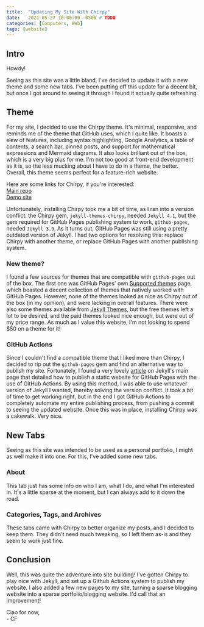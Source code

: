 ```yaml
---
title:  "Updating My Site With Chirpy"
date:   2021-05-27 10:00:00 -0500 # TODO
categories: [Computers, Web]
tags: [website]
---
```


## Intro

Howdy!

Seeing as this site was a little bland, I've decided to update it with a new theme and some new tabs. I've been putting off this update for a decent bit, but once I got around to seeing it through I found it actually quite refreshing.

## Theme

For my site, I decided to use the Chirpy theme. It's minimal, responsive, and reminds me of the theme that GitHub uses, which I quite like. It boasts a slew of features, including syntax highlighting, Google Analytics, a table of contents, a search bar, pinned posts, and support for mathematical expressions and Mermaid diagrams. It also looks brilliant out of the box, which is a very big plus for me. I'm not too good at front-end development as it is, so the less mucking about I have to do in a theme, the better. Overall, this theme seems perfect for a feature-rich website.

Here are some links for Chirpy, if you're interested:  
[Main repo](https://github.com/cotes2020/jekyll-theme-chirpy/)  
[Demo site](https://chirpy.cotes.info)  

Unfortunately, installing Chirpy took me a bit of time, as I ran into a version conflict: the Chirpy gem, `jekyll-themes-chirpy`, needed `Jekyll 4.1`, but the gem required for GitHub Pages publishing system to work, `github-pages`, needed `Jekyll 3.9`. As it turns out, GitHub Pages was still using a pretty outdated version of Jekyll. I had two options for resolving this: replace Chirpy with another theme, or replace GitHub Pages with another publishing system.

### New theme?

I found a few sources for themes that are compatible with `github-pages` out of the box. The first one was GitHub Pages' own [Supported themes](https://pages.github.com/themes/) page, which boasted a decent collection of themes that natively worked with GitHub Pages. However, none of the themes looked as nice as Chirpy out of the box (in my opinion), and were lacking in overall features. There were also some themes available from [Jekyll Themes](https://jekyllthemes.io/github-pages-themes), but the free themes left a lot to be desired, and the paid themes looked nice enough, but were out of my price range. As much as I value this website, I'm not looking to spend $50 on a theme for it!

### GitHub Actions

Since I couldn't find a compatible theme that I liked more than Chirpy, I decided to rip out the `github-pages` gem and find an alternative way to publish my site. Fortunately, I found a very lovely [article](https://jekyllrb.com/docs/continuous-integration/github-actions/) on Jekyll's main page that detailed how to publish a static website for GitHub Pages with the use of GitHub Actions. By using this method, I was able to use whatever version of Jekyll I wanted, thereby solving the version conflict. It took a bit of time to get working right, but in the end I got GitHub Actions to completely automate my entire publishing process, from pushing a commit to seeing the updated website. Once this was in place, installing Chirpy was a cakewalk. Very nice.

## New Tabs

Seeing as this site was intended to be used as a personal portfolio, I might as well make it into one. For this, I've added some new tabs.

### About

This tab just has some info on who I am, what I do, and what I'm interested in. It's a little sparse at the moment, but I can always add to it down the road.

### Categories, Tags, and Archives

These tabs came with Chirpy to better organize my posts, and I decided to keep them. They didn't need much tweaking, so I left them as-is and they seem to work just fine.

## Conclusion

Well, this was quite the adventure into site building! I've gotten Chirpy to play nice with Jekyll, and set up a Github Actions system to publish my website. I also added a few new pages to my site, turning a sparse blogging website into a sparse portfolio/blogging website. I'd call that an improvement!

Ciao for now,  
\- CF
